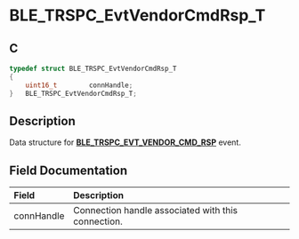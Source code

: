 # BLE_TRSPC_EvtVendorCmdRsp_T

## C

```c
typedef struct BLE_TRSPC_EvtVendorCmdRsp_T
{
    uint16_t        connHandle;
}   BLE_TRSPC_EvtVendorCmdRsp_T;
```

## Description

Data structure for **[BLE_TRSPC_EVT_VENDOR_CMD_RSP](GUID-0B469A8D-8A15-488F-BAF3-4F2B7CFEA0C1.md)** event.


## Field Documentation

|Field|Description|
|:---|:---|
|connHandle|Connection handle associated with this connection.|
